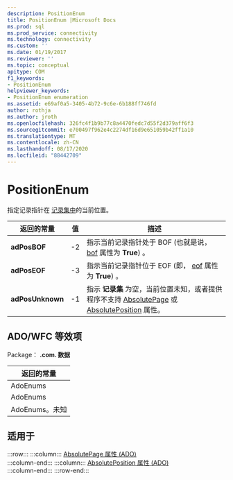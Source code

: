 ```yaml
---
description: PositionEnum
title: PositionEnum |Microsoft Docs
ms.prod: sql
ms.prod_service: connectivity
ms.technology: connectivity
ms.custom: ''
ms.date: 01/19/2017
ms.reviewer: ''
ms.topic: conceptual
apitype: COM
f1_keywords:
- PositionEnum
helpviewer_keywords:
- PositionEnum enumeration
ms.assetid: e69af0a5-3405-4b72-9c6e-6b188ff746fd
author: rothja
ms.author: jroth
ms.openlocfilehash: 326fc4f1b9b77c8a4470fedc7d55f2d379aff6f3
ms.sourcegitcommit: e700497f962e4c2274df16d9e651059b42ff1a10
ms.translationtype: MT
ms.contentlocale: zh-CN
ms.lasthandoff: 08/17/2020
ms.locfileid: "88442709"
---
```

# <a name="positionenum"></a>PositionEnum
指定记录指针在 [记录集中](../../../ado/reference/ado-api/recordset-object-ado.md)的当前位置。  
  
|返回的常量|值|描述|  
|--------------|-----------|-----------------|  
|**adPosBOF**|-2|指示当前记录指针处于 BOF (也就是说， [bof](../../../ado/reference/ado-api/bof-eof-properties-ado.md) 属性为 **True**) 。|  
|**adPosEOF**|-3|指示当前记录指针位于 EOF (即， [eof](../../../ado/reference/ado-api/bof-eof-properties-ado.md) 属性为 **True**) 。|  
|**adPosUnknown**|-1|指示 **记录集** 为空，当前位置未知，或者提供程序不支持 [AbsolutePage](../../../ado/reference/ado-api/absolutepage-property-ado.md) 或 [AbsolutePosition](../../../ado/reference/ado-api/absoluteposition-property-ado.md) 属性。|  
  
## <a name="adowfc-equivalent"></a>ADO/WFC 等效项  
 Package： **.com. 数据**  
  
|返回的常量|  
|--------------|  
|AdoEnums|  
|AdoEnums|  
|AdoEnums。未知|  
  
## <a name="applies-to"></a>适用于  

:::row:::
    :::column:::
        [AbsolutePage 属性 (ADO)](../../../ado/reference/ado-api/absolutepage-property-ado.md)  
    :::column-end:::
    :::column:::
        [AbsolutePosition 属性 (ADO)](../../../ado/reference/ado-api/absoluteposition-property-ado.md)  
    :::column-end:::
:::row-end:::
